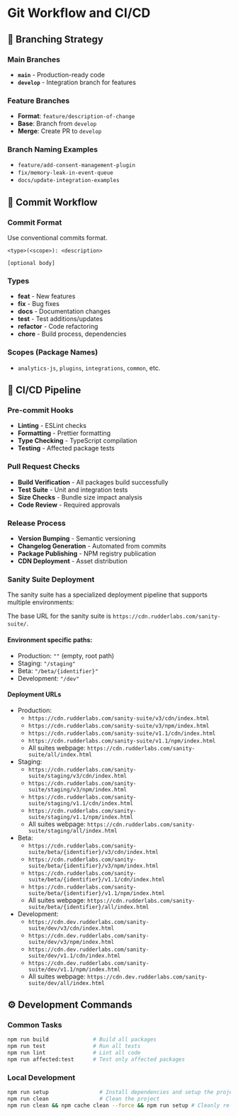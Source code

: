 # Git Workflow and CI/CD

## 🌿 Branching Strategy

### **Main Branches**

- **`main`** - Production-ready code
- **`develop`** - Integration branch for features

### **Feature Branches**

- **Format**: `feature/description-of-change`
- **Base**: Branch from `develop`
- **Merge**: Create PR to `develop`

### **Branch Naming Examples**

- `feature/add-consent-management-plugin`
- `fix/memory-leak-in-event-queue`
- `docs/update-integration-examples`

## 🔄 Commit Workflow

### **Commit Format**

Use conventional commits format.

```
<type>(<scope>): <description>

[optional body]
```

### **Types**

- **feat** - New features
- **fix** - Bug fixes
- **docs** - Documentation changes
- **test** - Test additions/updates
- **refactor** - Code refactoring
- **chore** - Build process, dependencies

### **Scopes** (Package Names)

- `analytics-js`, `plugins`, `integrations`, `common`, etc.

## 🚀 CI/CD Pipeline

### **Pre-commit Hooks**

- **Linting** - ESLint checks
- **Formatting** - Prettier formatting
- **Type Checking** - TypeScript compilation
- **Testing** - Affected package tests

### **Pull Request Checks**

- **Build Verification** - All packages build successfully
- **Test Suite** - Unit and integration tests
- **Size Checks** - Bundle size impact analysis
- **Code Review** - Required approvals

### **Release Process**

- **Version Bumping** - Semantic versioning
- **Changelog Generation** - Automated from commits
- **Package Publishing** - NPM registry publication
- **CDN Deployment** - Asset distribution

### **Sanity Suite Deployment**

The sanity suite has a specialized deployment pipeline that supports multiple environments:

The base URL for the sanity suite is `https://cdn.rudderlabs.com/sanity-suite/`.

#### **Environment specific paths**:

- Production: `""` (empty, root path)
- Staging: `"/staging"`
- Beta: `"/beta/{identifier}"`
- Development: `"/dev"`

#### **Deployment URLs**

- Production:
  - `https://cdn.rudderlabs.com/sanity-suite/v3/cdn/index.html`
  - `https://cdn.rudderlabs.com/sanity-suite/v3/npm/index.html`
  - `https://cdn.rudderlabs.com/sanity-suite/v1.1/cdn/index.html`
  - `https://cdn.rudderlabs.com/sanity-suite/v1.1/npm/index.html`
  - All suites webpage: `https://cdn.rudderlabs.com/sanity-suite/all/index.html`
- Staging:
  - `https://cdn.rudderlabs.com/sanity-suite/staging/v3/cdn/index.html`
  - `https://cdn.rudderlabs.com/sanity-suite/staging/v3/npm/index.html`
  - `https://cdn.rudderlabs.com/sanity-suite/staging/v1.1/cdn/index.html`
  - `https://cdn.rudderlabs.com/sanity-suite/staging/v1.1/npm/index.html`
  - All suites webpage: `https://cdn.rudderlabs.com/sanity-suite/staging/all/index.html`
- Beta:
  - `https://cdn.rudderlabs.com/sanity-suite/beta/{identifier}/v3/cdn/index.html`
  - `https://cdn.rudderlabs.com/sanity-suite/beta/{identifier}/v3/npm/index.html`
  - `https://cdn.rudderlabs.com/sanity-suite/beta/{identifier}/v1.1/cdn/index.html`
  - `https://cdn.rudderlabs.com/sanity-suite/beta/{identifier}/v1.1/npm/index.html`
  - All suites webpage: `https://cdn.rudderlabs.com/sanity-suite/beta/{identifier}/all/index.html`
- Development:
  - `https://cdn.dev.rudderlabs.com/sanity-suite/dev/v3/cdn/index.html`
  - `https://cdn.dev.rudderlabs.com/sanity-suite/dev/v3/npm/index.html`
  - `https://cdn.dev.rudderlabs.com/sanity-suite/dev/v1.1/cdn/index.html`
  - `https://cdn.dev.rudderlabs.com/sanity-suite/dev/v1.1/npm/index.html`
  - All suites webpage: `https://cdn.dev.rudderlabs.com/sanity-suite/dev/all/index.html`

## ⚙️ Development Commands

### **Common Tasks**

```bash
npm run build              # Build all packages
npm run test               # Run all tests
npm run lint               # Lint all code
npm run affected:test      # Test only affected packages
```

### **Local Development**

```bash
npm run setup                # Install dependencies and setup the project
npm run clean                # Clean the project
npm run clean && npm cache clean --force && npm run setup # Cleanly re-setup the project
```
